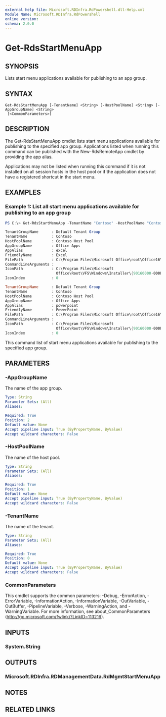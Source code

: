 ```yaml
---
external help file: Microsoft.RDInfra.RdPowershell.dll-Help.xml
Module Name: Microsoft.RDInfra.RdPowershell
online version:
schema: 2.0.0
---
```


# Get-RdsStartMenuApp

## SYNOPSIS
Lists start menu applications available for publishing to an app group.  

## SYNTAX

```
Get-RdsStartMenuApp [-TenantName] <String> [-HostPoolName] <String> [-AppGroupName] <String>
 [<CommonParameters>]
```

## DESCRIPTION
The Get-RdsStartMenuApp cmdlet lists start menu applications available for publishing to the specified app group. Applications listed when running this command can be published with the New-RdsRemoteApp cmdlet by providing the app alias.

Applications may not be listed when running this command if it is not installed on all session hosts in the host pool or if the application does not have a registered shortcut in the start menu.

## EXAMPLES

### Example 1: List all start menu applications available for publishing to an app group
```powershell
PS C:\> Get-RdsStartMenuApp -TenantName "Contoso" -HostPoolName "Contoso Host Pool" -AppGroupName "Office Apps"

TenantGroupName      : Default Tenant Group
TenantName           : Contoso
HostPoolName         : Contoso Host Pool
AppGroupName         : Office Apps
AppAlias             : excel
FriendlyName         : Excel
FilePath             : C:\Program Files\Microsoft Office\root\Office16\EXCEL.EXE
CommandLineArguments :
IconPath             : C:\Program Files\Microsoft
                       Office\Root\VFS\Windows\Installer\{90160000-000F-0000-1000-0000000FF1CE}\xlicons.exe
IconIndex            : 0

TenantGroupName      : Default Tenant Group
TenantName           : Contoso
HostPoolName         : Contoso Host Pool
AppGroupName         : Office Apps
AppAlias             : powerpoint
FriendlyName         : PowerPoint
FilePath             : C:\Program Files\Microsoft Office\root\Office16\POWERPNT.EXE
CommandLineArguments :
IconPath             : C:\Program Files\Microsoft
                       Office\Root\VFS\Windows\Installer\{90160000-000F-0000-1000-0000000FF1CE}\pptico.exe
IconIndex            : 0
```
This command list of start menu applications available for publishing to the specified app group.

## PARAMETERS

### -AppGroupName
The name of the app group.

```yaml
Type: String
Parameter Sets: (All)
Aliases:

Required: True
Position: 2
Default value: None
Accept pipeline input: True (ByPropertyName, ByValue)
Accept wildcard characters: False
```

### -HostPoolName
The name of the host pool.

```yaml
Type: String
Parameter Sets: (All)
Aliases:

Required: True
Position: 1
Default value: None
Accept pipeline input: True (ByPropertyName, ByValue)
Accept wildcard characters: False
```

### -TenantName
The name of the tenant.

```yaml
Type: String
Parameter Sets: (All)
Aliases:

Required: True
Position: 0
Default value: None
Accept pipeline input: True (ByPropertyName, ByValue)
Accept wildcard characters: False
```

### CommonParameters
This cmdlet supports the common parameters: -Debug, -ErrorAction, -ErrorVariable, -InformationAction, -InformationVariable, -OutVariable, -OutBuffer, -PipelineVariable, -Verbose, -WarningAction, and -WarningVariable. For more information, see about_CommonParameters (http://go.microsoft.com/fwlink/?LinkID=113216).

## INPUTS

### System.String

## OUTPUTS

### Microsoft.RDInfra.RDManagementData.RdMgmtStartMenuApp

## NOTES

## RELATED LINKS
